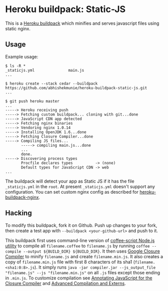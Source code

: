 Heroku buildpack: Static-JS
============================

This is a [Heroku buildpack](http://devcenter.heroku.com/articles/buildpack) which minifies and serves javascript files using static nginx.

Usage
-----

Example usage:

    $ ls -R *
    _staticjs.yml    	        main.js
    ...

    $ heroku create --stack cedar --buildpack https://github.com/abhishekmunie/heroku-buildpack-static-js.git
    ...

    $ git push heroku master
    ...
    -----> Heroku receiving push
    -----> Fetching custom buildpack... cloning with git...done
    -----> JavaScript CDN app detected
    -----> Fetching nginx binaries
    -----> Vendoring nginx 1.0.14
    -----> Installing OpenJDK 1.6...done
    -----> Fetching Closure Compiler...done
    -----> Compiling JS files...
           -----> compiling main.js...done
           ...
           done.
    -----> Discovering process types
           Procfile declares types          -> (none)
           Default types for JavaScript CDN -> web
    ...

The buildpack will detect your app as Static JS if it has the file `_staticjs.yml` in the `root`. At present `_staticjs.yml` doesn't support any configuration.
You can set custom nginx config as described for [heroku-buildpack-nginx](https://github.com/abhishekmunie/heroku-buildpack-nginx).

Hacking
-------

To modify this buildpack, fork it on Github. Push up changes to your fork, then
create a test app with `--buildpack <your-github-url>` and push to it.

This buildpack first uses command-line version of [coffee-script Node.js utility](http://coffeescript.org/#usage) to compile all `filename.coffee` to `filename.js`
by running `coffee --compile --output ${BUILD_DIR} ${BUILD_DIR}`.
It then uses [Google Closure Compiler](https://developers.google.com/closure/compiler/) to minify `filename.js` and create `filename.min.js`.
It also creates a copy of `filename.min.js` file with first 8 characters of its sha1 (`filename.<sha1:0:8>.js`).
It simply runs `java -jar compiler.jar --js_output_file "filename.js" --js "filename.min.js"` on all `.js` files except those ending in `.min.js`.
To customize compilation see [Annotating JavaScript for the Closure Compiler](https://developers.google.com/closure/compiler/docs/js-for-compiler) 
and [Advanced Compilation and Externs](https://developers.google.com/closure/compiler/docs/api-tutorial3).